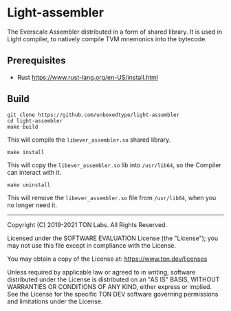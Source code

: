# Light-assembler

The Everscale Assembler distributed in a form of shared library. It is used in Light compiler, to natively compile TVM mnemonics into the bytecode.

## Prerequisites

* Rust
  https://www.rust-lang.org/en-US/install.html

## Build 

```console
git clone https://github.com/unboxedtype/light-assembler
cd light-assembler
make build
```

This will compile the `libever_assembler.so` shared library.

```console
make install
```

This will copy the `libever_assembler.so` lib into `/usr/lib64`, so the Compiler
can interact with it.

```console
make uninstall
```

This will remove the `libever_assembler.so` file from `/usr/lib64`, when you no longer need it.

---
Copyright (C) 2019-2021 TON Labs. All Rights Reserved.

Licensed under the SOFTWARE EVALUATION License (the "License"); you may not use
this file except in compliance with the License.

You may obtain a copy of the
License at: https://www.ton.dev/licenses

Unless required by applicable law or agreed to in writing, software
distributed under the License is distributed on an "AS IS" BASIS,
WITHOUT WARRANTIES OR CONDITIONS OF ANY KIND, either express or implied.
See the License for the specific TON DEV software governing permissions and
limitations under the License.
